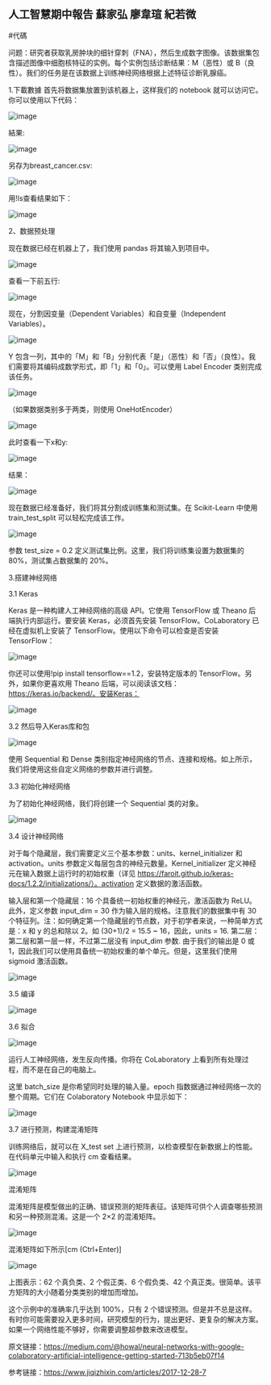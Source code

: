 人工智慧期中報告
蘇家弘 廖韋瑄 紀若微
------------------------
#代碼

问题：研究者获取乳房肿块的细针穿刺（FNA），然后生成数字图像。该数据集包含描述图像中细胞核特征的实例。每个实例包括诊断结果：M（恶性）或 B（良性）。我们的任务是在该数据上训练神经网络根据上述特征诊断乳腺癌。

1.下載數據
首先将数据集放置到该机器上，这样我们的 notebook 就可以访问它。你可以使用以下代码：

![image](https://github.com/gigi463682/ai_3/blob/4ea530063fd1bec54283490212f411949b0ca0e6/ai.png/%E8%9E%A2%E5%B9%95%E6%93%B7%E5%8F%96%E7%95%AB%E9%9D%A2%202023-11-04%20173224.png)

結果:

![image](https://github.com/gigi463682/ai_3/blob/4ea530063fd1bec54283490212f411949b0ca0e6/ai.png/%E8%9E%A2%E5%B9%95%E6%93%B7%E5%8F%96%E7%95%AB%E9%9D%A2%202023-11-04%20173346.png)

另存为breast_cancer.csv:

![image](https://github.com/gigi463682/ai_3/blob/4ea530063fd1bec54283490212f411949b0ca0e6/ai.png/%E8%9E%A2%E5%B9%95%E6%93%B7%E5%8F%96%E7%95%AB%E9%9D%A2%202023-11-04%20173423.png)

用!ls查看结果如下：

![image](https://github.com/gigi463682/ai_3/blob/4ea530063fd1bec54283490212f411949b0ca0e6/ai.png/%E8%9E%A2%E5%B9%95%E6%93%B7%E5%8F%96%E7%95%AB%E9%9D%A2%202023-11-04%20173536.png)

2、数据预处理

现在数据已经在机器上了，我们使用 pandas 将其输入到项目中。

![image](https://github.com/gigi463682/ai_3/blob/4ea530063fd1bec54283490212f411949b0ca0e6/ai.png/%E8%9E%A2%E5%B9%95%E6%93%B7%E5%8F%96%E7%95%AB%E9%9D%A2%202023-11-04%20173619.png)

查看一下前五行:

![image](https://github.com/gigi463682/ai_3/blob/4ea530063fd1bec54283490212f411949b0ca0e6/ai.png/%E8%9E%A2%E5%B9%95%E6%93%B7%E5%8F%96%E7%95%AB%E9%9D%A2%202023-11-04%20173723.png)

 现在，分割因变量（Dependent Variables）和自变量（Independent Variables）。
 
 ![image](https://github.com/gigi463682/ai_3/blob/4ea530063fd1bec54283490212f411949b0ca0e6/ai.png/%E8%9E%A2%E5%B9%95%E6%93%B7%E5%8F%96%E7%95%AB%E9%9D%A2%202023-11-04%20173750.png)

 Y 包含一列，其中的「M」和「B」分别代表「是」（恶性）和「否」（良性）。我们需要将其编码成数学形式，即「1」和「0」。可以使用 Label Encoder 类别完成该任务。
 
  ![image](https://github.com/gigi463682/ai_3/blob/4ea530063fd1bec54283490212f411949b0ca0e6/ai.png/%E8%9E%A2%E5%B9%95%E6%93%B7%E5%8F%96%E7%95%AB%E9%9D%A2%202023-11-04%20173813.png)

（如果数据类别多于两类，则使用 OneHotEncoder）

 ![image](https://github.com/gigi463682/ai_3/blob/4ea530063fd1bec54283490212f411949b0ca0e6/ai.png/%E8%9E%A2%E5%B9%95%E6%93%B7%E5%8F%96%E7%95%AB%E9%9D%A2%202023-11-04%20173831.png)
 
 此时查看一下x和y:
 
  ![image](https://github.com/gigi463682/ai_3/blob/4ea530063fd1bec54283490212f411949b0ca0e6/ai.png/%E8%9E%A2%E5%B9%95%E6%93%B7%E5%8F%96%E7%95%AB%E9%9D%A2%202023-11-04%20173847.png)

  结果：
  
  ![image](https://github.com/gigi463682/ai_3/blob/4ea530063fd1bec54283490212f411949b0ca0e6/ai.png/%E8%9E%A2%E5%B9%95%E6%93%B7%E5%8F%96%E7%95%AB%E9%9D%A2%202023-11-04%20173901.png)

  现在数据已经准备好，我们将其分割成训练集和测试集。在 Scikit-Learn 中使用 train_test_split 可以轻松完成该工作。
  
  ![image](https://github.com/gigi463682/ai_3/blob/4ea530063fd1bec54283490212f411949b0ca0e6/ai.png/%E8%9E%A2%E5%B9%95%E6%93%B7%E5%8F%96%E7%95%AB%E9%9D%A2%202023-11-04%20173917.png)
  
  参数 test_size = 0.2 定义测试集比例。这里，我们将训练集设置为数据集的 80%，测试集占数据集的 20%。

3.搭建神经网络

3.1  Keras

  Keras 是一种构建人工神经网络的高级 API。它使用 TensorFlow 或 Theano 后端执行内部运行。要安装 Keras，必须首先安装 TensorFlow。CoLaboratory 已经在虚拟机上安装了 TensorFlow。使用以下命令可以检查是否安装 TensorFlow：
  
  ![image](https://github.com/gigi463682/ai_3/blob/4ea530063fd1bec54283490212f411949b0ca0e6/ai.png/%E8%9E%A2%E5%B9%95%E6%93%B7%E5%8F%96%E7%95%AB%E9%9D%A2%202023-11-04%20173932.png)

  你还可以使用!pip install tensorflow==1.2，安装特定版本的 TensorFlow。另外，如果你更喜欢用 Theano 后端，可以阅读该文档：https://keras.io/backend/。安装Keras：
  
  ![image](https://github.com/gigi463682/ai_3/blob/4ea530063fd1bec54283490212f411949b0ca0e6/ai.png/%E8%9E%A2%E5%B9%95%E6%93%B7%E5%8F%96%E7%95%AB%E9%9D%A2%202023-11-04%20173943.png)

3.2  然后导入Keras库和包

![image](https://github.com/gigi463682/ai_3/blob/4ea530063fd1bec54283490212f411949b0ca0e6/ai.png/%E8%9E%A2%E5%B9%95%E6%93%B7%E5%8F%96%E7%95%AB%E9%9D%A2%202023-11-04%20173956.png)

使用 Sequential 和 Dense 类别指定神经网络的节点、连接和规格。如上所示，我们将使用这些自定义网络的参数并进行调整。

3.3  初始化神经网络

为了初始化神经网络，我们将创建一个 Sequential 类的对象。

![image](https://github.com/gigi463682/ai_3/blob/4ea530063fd1bec54283490212f411949b0ca0e6/ai.png/%E8%9E%A2%E5%B9%95%E6%93%B7%E5%8F%96%E7%95%AB%E9%9D%A2%202023-11-04%20174011.png)

3.4  设计神经网络

对于每个隐藏层，我们需要定义三个基本参数：units、kernel_initializer 和 activation。units 参数定义每层包含的神经元数量。Kernel_initializer 定义神经元在输入数据上运行时的初始权重（详见 https://faroit.github.io/keras-docs/1.2.2/initializations/）。activation 定义数据的激活函数。

  输入层和第一个隐藏层：16 个具备统一初始权重的神经元，激活函数为 ReLU。此外，定义参数 input_dim = 30 作为输入层的规格。注意我们的数据集中有 30 个特征列。注：如何确定第一个隐藏层的节点数，对于初学者来说，一种简单方式是：x 和 y 的总和除以 2。如 (30+1)/2 = 15.5 ~ 16，因此，units = 16.
  第二层：第二层和第一层一样，不过第二层没有 input_dim 参数.
  由于我们的输出是 0 或 1，因此我们可以使用具备统一初始权重的单个单元。但是，这里我们使用 sigmoid 激活函数。
  
  ![image](https://github.com/gigi463682/ai_3/blob/4ea530063fd1bec54283490212f411949b0ca0e6/ai.png/%E8%9E%A2%E5%B9%95%E6%93%B7%E5%8F%96%E7%95%AB%E9%9D%A2%202023-11-04%20174026.png)

3.5  编译

![image](https://github.com/gigi463682/ai_3/blob/4ea530063fd1bec54283490212f411949b0ca0e6/ai.png/%E8%9E%A2%E5%B9%95%E6%93%B7%E5%8F%96%E7%95%AB%E9%9D%A2%202023-11-04%20174039.png)

3.6  拟合

![image](https://github.com/gigi463682/ai_3/blob/4ea530063fd1bec54283490212f411949b0ca0e6/ai.png/%E8%9E%A2%E5%B9%95%E6%93%B7%E5%8F%96%E7%95%AB%E9%9D%A2%202023-11-04%20174049.png)

运行人工神经网络，发生反向传播。你将在 CoLaboratory 上看到所有处理过程，而不是在自己的电脑上。

这里 batch_size 是你希望同时处理的输入量。epoch 指数据通过神经网络一次的整个周期。它们在 Colaboratory Notebook 中显示如下：

 ![image](https://github.com/gigi463682/ai_3/blob/4ea530063fd1bec54283490212f411949b0ca0e6/ai.png/%E8%9E%A2%E5%B9%95%E6%93%B7%E5%8F%96%E7%95%AB%E9%9D%A2%202023-11-04%20174112.png)

 3.7  进行预测，构建混淆矩阵

 训练网络后，就可以在 X_test set 上进行预测，以检查模型在新数据上的性能。在代码单元中输入和执行 cm 查看结果。
 
 ![image](https://github.com/gigi463682/ai_3/blob/4ea530063fd1bec54283490212f411949b0ca0e6/ai.png/%E8%9E%A2%E5%B9%95%E6%93%B7%E5%8F%96%E7%95%AB%E9%9D%A2%202023-11-04%20174131.png)

 混淆矩阵

 混淆矩阵是模型做出的正确、错误预测的矩阵表征。该矩阵可供个人调查哪些预测和另一种预测混淆。这是一个 2×2 的混淆矩阵。
 
 ![image](https://github.com/gigi463682/ai_3/blob/4ea530063fd1bec54283490212f411949b0ca0e6/ai.png/%E8%9E%A2%E5%B9%95%E6%93%B7%E5%8F%96%E7%95%AB%E9%9D%A2%202023-11-04%20174204.png)

 混淆矩阵如下所示[cm (Ctrl+Enter)]
 
  ![image](https://github.com/gigi463682/ai_3/blob/4ea530063fd1bec54283490212f411949b0ca0e6/ai.png/%E8%9E%A2%E5%B9%95%E6%93%B7%E5%8F%96%E7%95%AB%E9%9D%A2%202023-11-04%20174147.png)

  上图表示：62 个真负类、2 个假正类、6 个假负类、42 个真正类。很简单。该平方矩阵的大小随着分类类别的增加而增加。

 这个示例中的准确率几乎达到 100%，只有 2 个错误预测。但是并不总是这样。有时你可能需要投入更多时间，研究模型的行为，提出更好、更复杂的解决方案。如果一个网络性能不够好，你需要调整超参数来改进模型。

原文链接：https://medium.com/@howal/neural-networks-with-google-colaboratory-artificial-intelligence-getting-started-713b5eb07f14

 参考链接：https://www.jiqizhixin.com/articles/2017-12-28-7

